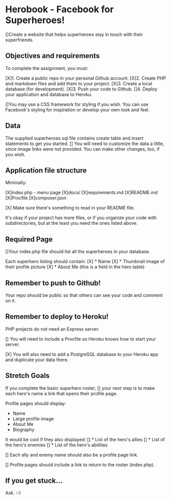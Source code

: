 # Herobook - Facebook for Superheroes!

[]Create a website that helps superheroes stay in touch with their superfriends.

## Objectives and requirements

To complete the assignment, you must:

[X]1. Create a public repo in your personal Github account.
[X]2. Create PHP and markdown files and add them to your project.
[X]3. Create a local database (for development).
[X]3. Push your code to Github.
[]4. Deploy your application and database to Heroku.

[]You may use a CSS framework for styling if you wish. You can use Facebook's styling for inspiration or develop your own look and feel.

## Data

The supplied superheroes.sql file contains create table and insert statements to get you started. 
[] You will need to customize the data a little, since image links were not provided. You can make other changes, too, if you wish.

## Application file structure

Minimally:

  [X]index.php - menu page
  [X]docs/
    [X]requirements.md
  [X]README.md
  [X]Procfile
  [X]composer.json

[X] Make sure there's something to read in your README file.

It's okay if your project has more files, or if you organize your code with subdirectories, but at the least you need the ones listed above.

## Required Page

[]Your index.php file should list all the superheroes in your database.

Each superhero listing should contain:
 [X] * Name
 [X] * Thumbnail image of their profile picture
 [X] * About Me (this is a field in the hero table)

## Remember to push to Github!

Your repo should be public so that others can see your code and comment on it.

## Remember to deploy to Heroku!

PHP projects do not need an Express server.

[] You will need to include a Procfile so Heroku knows how to start your server.

[X] You will also need to add a PostgreSQL database to your Heroku app 
and duplicate your data there.

## Stretch Goals

If you complete the basic superhero roster, 
[] your next step is to make each hero's name a link that opens their profile page.

Profile pages should display:
  * Name
  * Large profile image
  * About Me
  * Biography

It would be cool if they also displayed:
 [] * List of the hero's allies
 [] * List of the hero's enemies
 [] * List of the hero's abilities

[] Each ally and enemy name should also be a profile page link.

[] Profile pages should include a link to return to the roster (index.php).

## If you get stuck...

Ask. :-)